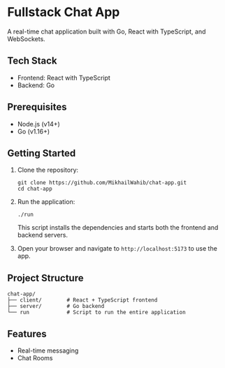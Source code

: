 # Fullstack Chat App

A real-time chat application built with Go, React with TypeScript, and WebSockets.

## Tech Stack

- Frontend: React with TypeScript
- Backend: Go

## Prerequisites

- Node.js (v14+)
- Go (v1.16+)

## Getting Started

1. Clone the repository:

   ```
   git clone https://github.com/MikhailWahib/chat-app.git
   cd chat-app
   ```

2. Run the application:

   ```
   ./run
   ```

   This script installs the dependencies and starts both the frontend and backend servers.

3. Open your browser and navigate to `http://localhost:5173` to use the app.

## Project Structure

```
chat-app/
├── client/        # React + TypeScript frontend
├── server/        # Go backend
└── run            # Script to run the entire application
```

## Features

- Real-time messaging
- Chat Rooms
